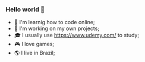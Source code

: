 ### Hello world 👋

- 📝 I'm learnig how to code online;
- 💪 I'm working on my own projects;
- 🎓 I usually use https://www.udemy.com/ to study;
- 🎮 I love games;
- 🌎 I live in Brazil;
<!--
**joaopioner1/joaopioner1** is a ✨ _special_ ✨ repository because its `README.md` (this file) appears on your GitHub profile.

Here are some ideas to get you started:

- 🔭 I’m currently working on ...
- 🌱 I’m currently learning ...
- 👯 I’m looking to collaborate on ...
- 🤔 I’m looking for help with ...
- 💬 Ask me about ...
- 📫 How to reach me: ...
- 😄 Pronouns: ...
- ⚡ Fun fact: ...
-->
